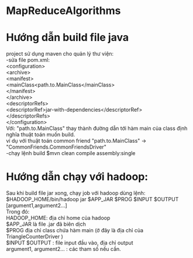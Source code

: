 # MapReduceAlgorithms

# Hướng dẫn build file java
project sử dụng maven cho quản lý thư viện:  
-sửa file pom.xml:  
&lt;configuration&gt;  
	&lt;archive&gt;  
		&lt;manifest&gt;  
			&lt;mainClass&lt;path.to.MainClass&lt;/mainClass&gt;  
		&lt;/manifest&gt;  
	&lt;/archive&gt;  
	&lt;descriptorRefs&gt;  
		&lt;descriptorRef>jar-with-dependencies&lt;/descriptorRef&gt;  
	&lt;/descriptorRefs&gt;  
&lt;/configuration&gt;    
Với: "path.to.MainClass" thay thành đường dẫn tới hàm main của class định nghĩa thuật toán muốn build.    
ví dụ với thuật toán common friend "path.to.MainClass" -> "CommonFriends.CommonFriendsDriver"  
-chạy lệnh build  $mvn clean compile assembly:single
# Hướng dẫn chạy với hadoop:
Sau khi build file jar xong, chạy job với hadoop dùng lệnh:  
$HADOOP_HOME/bin/hadoop jar $APP_JAR $PROG $INPUT $OUTPUT [argument1,argument2…]  
Trong đó:  
HADOOP_HOME: địa chỉ home của hadoop  
$APP_JAR là file .jar đã biên dịch  
$PROG địa chỉ class chứa hàm main (ở đây là địa chỉ của TriangleCounterDriver )  
$INPUT $OUTPUT : file input đầu vào, địa chỉ output  
argument1, argument2… : các tham số nếu cần.  
